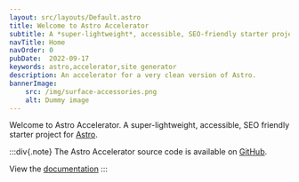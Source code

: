 ```yaml
---
layout: src/layouts/Default.astro
title: Welcome to Astro Accelerator
subtitle: A *super-lightweight*, accessible, SEO-friendly starter project for Astro
navTitle: Home
navOrder: 0
pubDate:  2022-09-17
keywords: astro,accelerator,site generator
description: An accelerator for a very clean version of Astro.
bannerImage:
    src: /img/surface-accessories.png
    alt: Dummy image
---
```


Welcome to Astro Accelerator. A super-lightweight, accessible, SEO friendly starter project for [Astro](https://astro.build/).

:::div{.note}
The Astro Accelerator source code is available on [GitHub](https://github.com/Steve-Fenton/astro-accelerator).

View the [documentation](https://astro.stevefenton.co.uk/)
:::